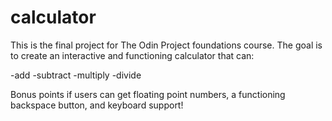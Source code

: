 # calculator

This is the final project for The Odin Project foundations course. The goal is to create an interactive and functioning calculator that can:

-add
-subtract
-multiply
-divide

Bonus points if users can get floating point numbers, a functioning backspace button, and keyboard support!